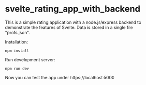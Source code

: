# svelte_rating_app_with_backend

This is a simple rating application with a node.js/express backend to demonstrate the features of Svelte. Data is stored in a single file "profs.json".

Installation:
```
npm install
```

Run development server:
```
npm run dev
```

Now you can test the app under https://localhost:5000

